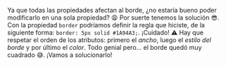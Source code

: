 Ya que todas las propiedades afectan al borde, ¿no estaría bueno poder modificarlo en una sola propiedad? :weary: Por suerte tenemos la solución :sunglasses:. Con la propiedad `border` podríamos definir la regla que hiciste, de la siguiente forma: `border: 5px solid #1A94A3;`. ¡Cuidado! :warning: Hay que respetar el orden de los atributos: primero el *ancho*, luego el *estilo del borde* y por último el *color*. Todo genial pero... el borde quedó muy cuadrado :sweat_smile:. ¡Vamos a solucionarlo!
